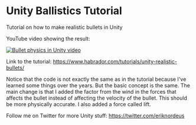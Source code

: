 # Unity Ballistics Tutorial

Tutorial on how to make realistic bullets in Unity

YouTube video showing the result:

[![Bullet physics in Unity video](http://img.youtube.com/vi/eA60HDTnfnQ/0.jpg)](http://www.youtube.com/watch?v=eA60HDTnfnQ "Bullet physics in Unity video")

Link to the tutorial: https://www.habrador.com/tutorials/unity-realistic-bullets/

Notice that the code is not exactly the same as in the tutorial because I've learned some things over the years. But the basic concept is the same. The main change is that I added the factor from the wind in the forces that affects the bullet instead of affecting the velocity of the bullet. This should be more physically accurate. I also added a force called lift. 

Follow me on Twitter for more Unity stuff: https://twitter.com/eriknordeus
